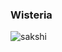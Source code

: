 ### Wisteria 
![sakshi](https://github.com/sakshii2004/Wisteria/assets/124381306/ab0e0399-2d36-43a7-8661-806783ece148)
